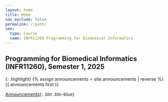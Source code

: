 ```yaml
---
layout: home
title: Home
nav_exclude: false
permalink: /:path/
seo:
  type: Course
  name: INFR11260 Programming for Biomedical Informatics
---
```


## Programming for Biomedical Informatics (INFR11260), Semester 1, 2025

{: .highlight}
{% assign announcements = site.announcements | reverse %}
{{ announcements.first }}

[Announcements](https://biomedical-informatics.github.io/pbi-home/announcements){: .btn .btn-blue}